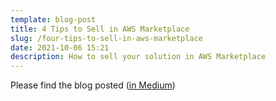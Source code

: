 ```yaml
---
template: blog-post
title: 4 Tips to Sell in AWS Marketplace
slug: /four-tips-to-sell-in-aws-marketplace
date: 2021-10-06 15:21
description: How to sell your solution in AWS Marketplace
---
```

Please find the blog posted 
(<a href="https://medium.com/@i.egilmez/4-tips-to-sell-in-aws-marketplace-9a2464022136" target="_blank">in Medium</a>)